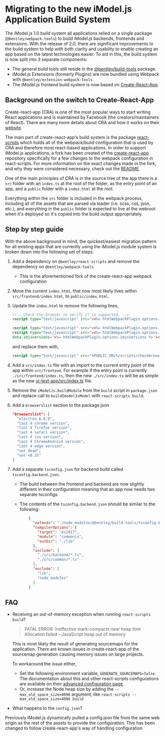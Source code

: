 # Migrating to the new iModel.js Application Build System

The iModel.js 1.0 build system all applications relied on a single package (`@bentley/webpack-tools`) to build iModel.js backends, frontends and extensions. With the release of 2.0, there are significant improvements to the build system to help with both clarity and usability to enable creating an app based on the latest technologies easier. To aid in this, the build system is now split into 3 separate components:

- The general build tools still reside in the [@bentley/build-tools](https://www.npmjs.com/package/@bentley/build-tools) package.
- iModel.js Extensions (formerly Plugins) are now bundled using Webpack with `@bentley/extension-webpack-tools`
- The iModel.js frontend build system is now based on [Create-React-App](https://create-react-app.dev/).

## Background on the switch to Create-React-App

Create-react-app (CRA) is one of the most popular ways to start writing React applications and is maintained by Facebook (the creators/maintainers of React). There are many more details about CRA and how it works on their [website](https://create-react-app.dev/).

The main part of create-react-app's build system is the package [react-scripts](https://www.npmjs.com/package/react-scripts) which holds all of the webpack/build configuration that is used by CRA and therefore most react-based applications. In order to support iModel.js applications, a fork has been created of the [create-react-app](https://github.com/imodeljs/create-react-app) repository specifically for a few changes to the webpack configuration in react-scripts. For more information on the exact changes made in the fork, and why they were considered necessary, check out the [README](https://github.com/imodeljs/create-react-app/blob/master/README-imodeljs.md).

One of the main principles of CRA is in the source tree of the app there is a `src` folder with an `index.ts` at the root of the folder, as the entry point of an app, and a `public` folder with a `index.html` at the root.

Everything within the `src` folder is included in the webpack process, including all of the assets that are parsed via loader (i.e. scss, css, json, etc.), and everything in the `public` folder is expected to live at the webroot when it's deployed so it's copied into the build output appropriately.

## Step by step guide

With the above background in mind, the quickest/easiest migration pattern for all existing apps that are currently using the iModel.js module system is broken down into the following set of steps.

1. Add a dependency on `@bentley/react-scripts` and remove the dependency on `@bentley/webpack-tools`
    - This is the aforementioned fork of the create-react-app webpack configuration
1. Move the current `index.html`, that now most likely lives within `src/frontend/index.html`, to `public/index.html`.
1. Update the `index.html` to remove the following lines,

    ```html
    <!-- check the browser to verify it is supported. -->
    <script type="text/javascript" src="v<%= htmlWebpackPlugin.options.loaderVersion %>/checkbrowser.js"></script>

    <script type="text/javascript" src="v<%= htmlWebpackPlugin.options.runtimeVersion %>/runtime.js"></script>
    <script type="text/javascript" src="v<%= htmlWebpackPlugin.options.loaderVersion %>/IModelJsLoader.js"
    data-imjsversions='<%= htmlWebpackPlugin.options.imjsVersions %>'></script>
    ```

   and replace them with,

    ```html
    <script type="text/javascript" src="%PUBLIC_URL%/scripts/checkbrowser.js"></script>
    ```

1. Add a `src/index.ts` file with an import to the current entry point of the app within `src/frontend`. For example if the entry point is currently `./src/frontend/index.ts`, then the new `./src/index.ts` will be as simple as the new [ui-test-app/src/index.ts](https://dev.azure.com/bentleycs/iModelTechnologies/_git/imodeljs/pullrequest/74170?_a=files&path=%2Ftest-apps%2Fui-test-app%2Fsrc%2Findex.ts) file.
1. Remove the `iModelJs.buildModule` from the `build` script in `package.json` and replace call to `buildImodelJsModel` with `react-scripts build`.
1. Add a `browserslist` section to the package.json

    ```json
    "browserslist": [
      "electron 6.0.0",
      "last 4 chrome version",
      "last 4 firefox version",
      "last 4 safari version",
      "last 4 ios version",
      "last 4 ChromeAndroid version",
      "last 4 edge version",
      "not dead",
      "not <0.2%"
    ]
    ```

1. Add a separate `tsconfig.json` for backend build called `tsconfig.backend.json`.

    - The build between the frontend and backend are now slightly different in their configuration meaning that an app now needs two separate tsconfigs
    - The contents of the `tsconfig.backend.json` should be similar to the following:

      ```json
          {
            "extends": "./node_modules/@bentley/build-tools/tsconfig-base.json",
            "compilerOptions": {
              "target": "es2017",
              "module": "commonjs",
              "outDir": "./lib"
            },
            "include": [
              "./src/backend/*.ts",
              "./src/common/*.ts"
            ],
            "exclude": [
              "lib",
              "node_modules"
            ]
          }
      ```

## FAQ

- Receiving an out-of-memory exception when running `react-scripts build`?

  > FATAL ERROR: Ineffective mark-compacts near heap limit Allocation failed - JavaScript heap out of memory

  This is most likely the result of generating sourcemaps for the application. There are known issues in create-react-app of the sourcemap generation causing memory issues on large projects.

  To workaround the issue either,

  - Set the following environment variable, `GENERATE_SOURCEMAPS=false`.  The documentation about this and other react-scripts configurations are available on their [advanced configuration page](https://create-react-app.dev/docs/advanced-configuration).
  - Or, increase the Node heap size by adding the `--max_old_space_size=4096` argument, like `react-scripts --max_old_space_size=4096 build`

- What happens to the `config.json`?

Previously iModel.js dynamically pulled a config.json file from the same web origin as the rest of the assets to provide the configuration.  This has been changed to follow create-react-app's way of handling configuration
